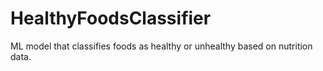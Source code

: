 # HealthyFoodsClassifier
ML model that classifies foods as healthy or unhealthy based on nutrition data.
